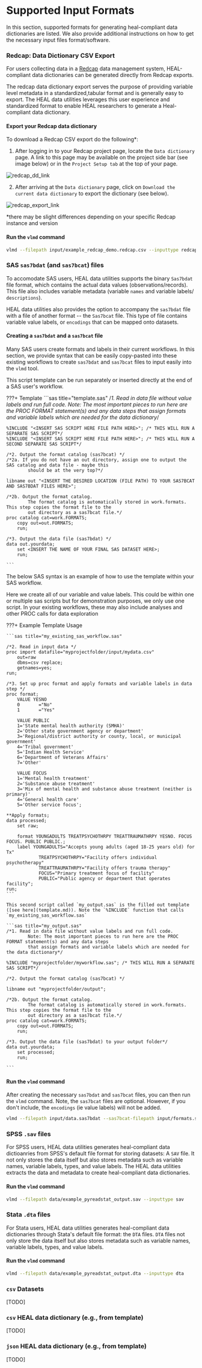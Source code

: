 # Supported Input Formats

In this section, supported formats for generating heal-compliant data dictionaries are listed. We also provide additional instructions on how to get the necessary input files format/software.

### Redcap: Data Dictionary CSV Export

For users collecting data in a [Redcap](https://www.project-redcap.org) data management system, HEAL-compliant data dictionaries can be generated directly from Redcap exports. 

The redcap data dictionary export serves the purpose of providing variable level metadata in a standardized,tabular format and is generally easy to export. The HEAL data utilities leverages this user experience and standardized format to enable HEAL researchers to generate a Heal-compliant data dictionary. 


#### Export your Redcap data dictionary 

To download a Redcap CSV export do the following*: 


1. After logging in to your Redcap project page, locate the `Data dictionary` page. A link to this page may be available on the project side bar (see image below) or in the `Project Setup tab` at the top of your page.

![redcap_dd_link](../assets/redcap_data_dictionary_page.png "Redcap DD Export button")

2. After arriving at the `Data dictionary` page, click on `Download the current data dictionary` to export the dictionary (see below).

![redcap_export_link](../assets/redcap_csv_dd_export_link.png "Redcap DD Export button")

*there may be slight differences depending on your specific Redcap instance and version

#### Run the `vlmd` command

```bash
vlmd --filepath input/example_redcap_demo.redcap.csv --inputtype redcap.csv --outputdir output/heal-vlmd-from-redcap.csv
```

### SAS `sas7bdat` (and `sas7bcat`) files

To accomodate SAS users, HEAL data utilities supports the binary `Sas7bdat` file format, which contains the actual data values (observations/records). This file also includes variable metadata (variable `names` and variable labels/ `descriptions`).

HEAL data utilities also provides the option to accompany the `sas7bdat` file with a file of another format -- the `Sas7bcat` file.  This type of file contains variable value labels, or `encodings` that can be mapped onto datasets. 

#### Creating a `sas7bdat` and a `sas7bcat` file

Many SAS users create formats and labels in their current workflows. In this section, we provide syntax that can be easily copy-pasted into these existing workflows to create `sas7bdat` and `sas7bcat` files to input easily into the `vlmd` tool. 

This script template can be run separately or inserted directly at the end of a SAS user's workflow.

???+ Template
    ```sas title="template.sas"
    /*1. Read in data file without value labels and run full code. 
            Note: The most important pieces to run here are the PROC FORMAT statement(s) and any data steps 
            that assign formats and variable labels which are needed for the data dictionary*/

    %INCLUDE "<INSERT SAS SCRIPT HERE FILE PATH HERE>"; /* THIS WILL RUN A SEPARATE SAS SCRIPT*/
    %INCLUDE "<INSERT SAS SCRIPT HERE FILE PATH HERE>"; /* THIS WILL RUN A SECOND SEPARATE SAS SCRIPT*/

    /*2. Output the format catalog (sas7bcat) */
    /*2a. If you do not have an out directory, assign one to output the SAS catalog and data file - maybe this 
            should be at the very top?*/

    libname out "<INSERT THE DESIRED LOCATION (FILE PATH) TO YOUR SAS7BCAT AND SAS7BDAT FILES HERE>";

    /*2b. Output the format catalog.
            The format catalog is automatically stored in work.formats. This step copies the format file to the 
            out directory as a sas7bcat file.*/
    proc catalog cat=work.FORMATS;
        copy out=out.FORMATS;
        run;
        
    /*3. Output the data file (sas7bdat) */
    data out.yourdata;
        set <INSERT THE NAME OF YOUR FINAL SAS DATASET HERE>;
        run;

    ```


The below SAS syntax is an example of how to use the template within your SAS workflow.

Here we create all of our variable and value labels. This could be within one or multiple sas scripts
but for demonstration purposes, we only use one script. In your existing workflows, these may also include analyses and other PROC calls for data exploration

???+ Example Template Usage

    ```sas title="my_existing_sas_workflow.sas"

    /*2. Read in input data */
    proc import datafile="myprojectfolder/input/mydata.csv"
        out=raw
        dbms=csv replace;
        getnames=yes;
    run;

    /*3. Set up proc format and apply formats and variable labels in data step */
    proc format;
        VALUE YESNO
        0		="No"
        1		="Yes"
        
        VALUE PUBLIC
        1='State mental health authority (SMHA)'
        2='Other state government agency or department'
        3='Regional/district authority or county, local, or municipal government'
        4='Tribal government'
        5='Indian Health Service'
        6='Department of Veterans Affairs'
        7='Other'
        
        VALUE FOCUS
        1='Mental health treatment'
        2='Substance abuse treatment'
        3='Mix of mental health and substance abuse treatment (neither is primary)'
        4='General health care'
        5='Other service focus';

    **Apply formats;
    data processed;
        set raw;
        
        format YOUNGADULTS TREATPSYCHOTHRPY TREATTRAUMATHRPY YESNO. FOCUS FOCUS. PUBLIC PUBLIC.;
        label YOUNGADULTS="Accepts young adults (aged 18-25 years old) for Tx"
                TREATPSYCHOTHRPY="Facility offers individual psychotherapy"
                TREATTRAUMATHRPY="Facility offers trauma therapy"
                FOCUS="Primary treatment focus of facility"
                PUBLIC="Public agency or department that operates facility";
    run;
    ```

    This second script called `my_output.sas` is the filled out template ([see here](template.md)). Note the `%INCLUDE` function that calls `my_existing_sas_workflow.sas`

    ```sas title="my_output.sas"
    /*1. Read in data file without value labels and run full code. 
            Note: The most important pieces to run here are the PROC FORMAT statement(s) and any data steps 
            that assign formats and variable labels which are needed for the data dictionary*/

    %INCLUDE "myprojectfolder/myworkflow.sas"; /* THIS WILL RUN A SEPARATE SAS SCRIPT*/

    /*2. Output the format catalog (sas7bcat) */

    libname out "myprojectfolder/output";

    /*2b. Output the format catalog.
            The format catalog is automatically stored in work.formats. This step copies the format file to the 
            out directory as a sas7bcat file.*/
    proc catalog cat=work.FORMATS;
        copy out=out.FORMATS;
        run;
        
    /*3. Output the data file (sas7bdat) to your output folder*/
    data out.yourdata;
        set processed;
        run;

    ```

#### Run the `vlmd` command

After creating the necessary `sas7bdat` and `sas7bcat` files, you can then run the `vlmd` command. Note, the `sas7bcat` files are optional. However, if you don't include, the `encodings` (ie value labels) will not be added.

```bash
vlmd --filepath input/data.sas7bdat --sas7bcat-filepath input/formats.sas7bcat --inputtype sas7bdat
```


### SPSS `.sav` files

For SPSS users, HEAL data utilities generates heal-compliant data dictioanries from SPSS's default file format for storing datasets: A `SAV` file. It not only stores the data itself but also stores metadata such as variable names, variable labels, types, and value labels. The HEAL data utilities extracts the data and metadata to create heal-compliant data dictionaries.


<!-- ### Creating a well-annotated `sav` file

TO ADD -->

#### Run the `vlmd` command
```bash
vlmd --filepath data/example_pyreadstat_output.sav --inputtype sav
```
### Stata `.dta` files

For Stata users, HEAL data utilities generates heal-compliant data dictionaries through Stata's default file format: the `DTA` files. `DTA` files not only store the data itself but also stores metadata such as variable names, variable labels, types, and value labels.

<!-- ### Creating a well-annotated `dta` file

TO ADD -->
#### Run the `vlmd` command
```bash
vlmd --filepath data/example_pyreadstat_output.dta --inputtype dta
```
### `csv` Datasets

[TODO]

### `csv` HEAL data dictionary (e.g., from template)

[TODO]
### `json` HEAL data dictionary (e.g., from template)
[TODO]